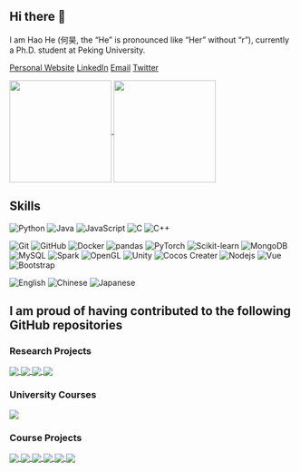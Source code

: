 ## Hi there 👋

I am Hao He (何昊, the “He” is pronounced like “Her” without “r”), currently a Ph.D. student at Peking University. 

[Personal Website](https://hehao98.github.io/) 
[LinkedIn](https://www.linkedin.com/in/hao-he-91760b140/) 
[Email](mailto://heh@pku.edu.cn)
[Twitter](https://twitter.com/HaoHe93102943)

<a href="https://github.com/hehao98">
  <img align="center" height="180" src="https://github-readme-stats.vercel.app/api?username=hehao98&count_private=true&show_icons=true" />
</a>
<a href="https://github.com/hehao98">
  <img align="center" height="180" src="https://github-readme-stats.vercel.app/api/top-langs/?username=hehao98&layout=compact&hide=html&langs_count=8" />
</a>

## Skills


![Python](https://img.shields.io/badge/-Python-black?style=flat-square&logo=Python)
![Java](https://img.shields.io/badge/-Java-black?style=flat-square&logo=oracle)
![JavaScript](https://img.shields.io/badge/-JavaScript-black?style=flat-square&logo=javascript)
![C](https://img.shields.io/badge/-C-black?style=flat-square&logo=c)
![C++](https://img.shields.io/badge/-C++-black?style=flat-square&logo=cplusplus)

![Git](https://img.shields.io/badge/-Git-black?style=flat-square&logo=git)
![GitHub](https://img.shields.io/badge/-GitHub-black?style=flat-square&logo=github)
![Docker](https://img.shields.io/badge/-Docker-black?style=flat-square&logo=docker)
![pandas](https://img.shields.io/badge/-pandas-black?style=flat-square&logo=pandas)
![PyTorch](https://img.shields.io/badge/-PyTorch-black?style=flat-square&logo=pytorch)
![Scikit-learn](https://img.shields.io/badge/-Scikit--learn-black?style=flat-square&logo=scikitlearn)
![MongoDB](https://img.shields.io/badge/-MongoDB-black?style=flat-square&logo=mongodb)
![MySQL](https://img.shields.io/badge/-MySQL-black?style=flat-square&logo=mysql)
![Spark](https://img.shields.io/badge/-Spark-black?style=flat-square&logo=apachespark)
![OpenGL](https://img.shields.io/badge/-OpenGL-black?style=flat-square&logo=opengl)
![Unity](https://img.shields.io/badge/-Unity-black?style=flat-square&logo=unity)
![Cocos Creater](https://img.shields.io/badge/-CocosCreator-black?style=flat-square&logo=cocos)
![Nodejs](https://img.shields.io/badge/-Nodejs-black?style=flat-square&logo=Node.js)
![Vue](https://img.shields.io/badge/-Vue-black?style=flat-square&logo=vuedotjs)
![Bootstrap](https://img.shields.io/badge/-Bootstrap-black?style=flat-square&logo=bootstrap)

![English](https://img.shields.io/badge/-English-black?style=flat-square)
![Chinese](https://img.shields.io/badge/-简体中文-black?style=flat-square)
![Japanese](https://img.shields.io/badge/-日本語-black?style=flat-square)

## I am proud of having contributed to the following GitHub repositories

### Research Projects

<a href="https://github.com/osslab-pku/gfi-bot">
  <img align="center" src="https://github-readme-stats.vercel.app/api/pin/?username=osslab-pku&repo=gfi-bot&show_owner=true" />
</a>
<a href="https://github.com/mcxwx123/RecGFI">
  <img align="center" src="https://github-readme-stats.vercel.app/api/pin/?username=mcxwx123&repo=RecGFI&show_owner=true" />
</a>
<a href="https://github.com/hehao98/LibraryMigration">
  <img align="center" src="https://github-readme-stats.vercel.app/api/pin/?username=hehao98&repo=LibraryMigration&show_owner=true" />
</a>
<a href="https://github.com/hehao98/MigrationHelper">
  <img align="center" src="https://github-readme-stats.vercel.app/api/pin/?username=hehao98&repo=MigrationHelper&show_owner=true" />
</a>

### University Courses

<a href="https://github.com/osslab-pku/OSSDevelopment">
  <img align="center" src="https://github-readme-stats.vercel.app/api/pin/?username=osslab-pku&repo=OSSDevelopment&show_owner=true" />
</a>

### Course Projects

<a href="https://github.com/hehao98/RISCV-Simulator">
  <img align="center" src="https://github-readme-stats.vercel.app/api/pin/?username=hehao98&repo=RISCV-Simulator&show_owner=true" />
</a>
<a href="https://github.com/hehao98/PointerAnalysis">
  <img align="center" src="https://github-readme-stats.vercel.app/api/pin/?username=hehao98&repo=PointerAnalysis&show_owner=true" />
</a>
<a href="https://github.com/hehao98/SNN-Balancing">
  <img align="center" src="https://github-readme-stats.vercel.app/api/pin/?username=hehao98&repo=SNN-Balancing&show_owner=true" />
</a>
<a href="https://github.com/hehao98/QualityCampusTheGame">
  <img align="center" src="https://github-readme-stats.vercel.app/api/pin/?username=hehao98&repo=QualityCampusTheGame&show_owner=true" />
</a>
<a href="https://github.com/hehao98/ShootGame">
  <img align="center" src="https://github-readme-stats.vercel.app/api/pin/?username=hehao98&repo=ShootGame&show_owner=true" />
</a>
<a href="https://github.com/hehao98/WaterRendering">
  <img align="center" src="https://github-readme-stats.vercel.app/api/pin/?username=hehao98&repo=WaterRendering&show_owner=true" />
</a>

